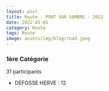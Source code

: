 ```yaml
---
layout: post
title: Route - PONT SUR SAMBRE - 2022
date: 2022-05-01
category: Route
tags: Route
image: assets/img/blog/road.jpeg
---
```


### 1ère Catégorie
31 participants
- DEFOSSE HERVE : 12
